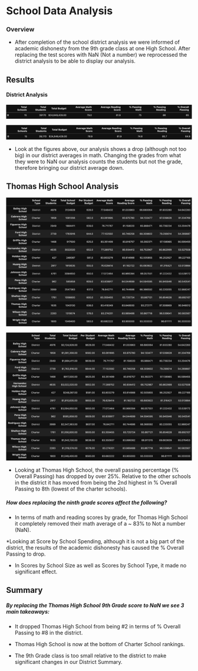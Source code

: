 # School Data Analysis
### Overview
* After completion of the school district analysis we were informed of academic dishonesty from the 9th grade class at one High School. After replacing the test scores with NaN (Not a number) we reprocessed the district analysis to be able to display our analysis. 

## Results

#### District Analysis
  
![Pre Change District Summary](./Resources/PreNaN.png)

![After Change District Summary](./Resources/AfterNaN.png)

* Look at the figures above, our analysis shows a drop (although not too big) in our district averages in math. Changing the grades from what they were to NaN our analysis counts the students but not the grade, therefore bringing our district average down.

## Thomas High School Analysis
  
![Pre Change School Summary](./Resources/PreNaN_School.png)

![After Change School Summary](./Resources/AfterNaN_School.png)

* Looking at Thomas High School, the overall passing percentage (% Overall Passing) has dropped by over 25%.
Relative to the other schools in the district it has moved from being the 2nd highest in % Overall Passing to 8th (lowest of the charter schools).
 
##### How does replacing the ninth grade scores affect the following?
* In terms of math and reading scores by grade, for Thomas High School it completely removed their math average of a ~ 83% to Not a number (NaN).

*Looking at Score by School Spending, although it is not a big part of the district, the results of the academic dishonesty has caused the % Overall Passing to drop.

* In Scores by School Size as well as Scores by School Type, it made no significant effect.
 
 
## Summary
 ##### By replacing the Thomas High School 9th Grade score to NaN we see 3 main takeaways:

* It dropped Thomas High School from being #2 in terms of % Overall Passing to #8 in the district.

* Thomas High School is now at the bottom of Charter School rankings. 

* The 9th Grade class is too small relative to the district to make significant changes in our District Summary.
